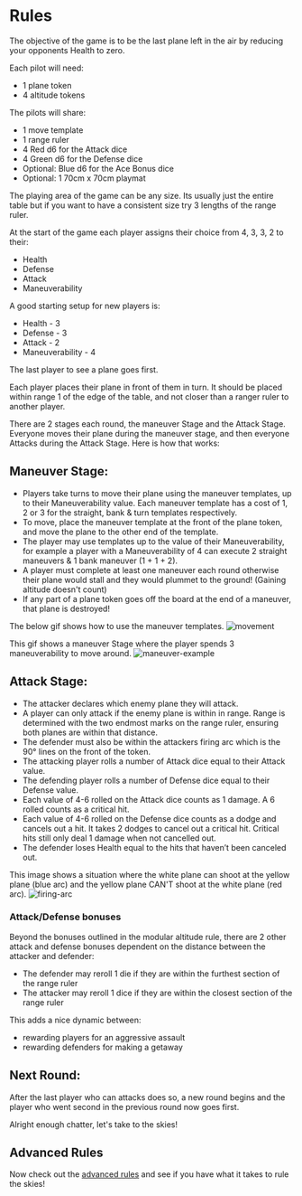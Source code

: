 # Rules

The objective of the game is to be the last plane left in the air by reducing your opponents Health to zero.

Each pilot will need:

- 1 plane token
- 4 altitude tokens

The pilots will share:

- 1 move template
- 1 range ruler
- 4 Red d6 for the Attack dice
- 4 Green d6 for the Defense dice
- Optional: Blue d6 for the Ace Bonus dice
- Optional: 1 70cm x 70cm playmat

The playing area of the game can be any size. Its usually just the entire table but if you want to have a consistent size try 3 lengths of the range ruler.

At the start of the game each player assigns their choice from 4, 3, 3, 2 to their:

- Health
- Defense
- Attack
- Maneuverability

A good starting setup for new players is:

- Health - 3
- Defense - 3
- Attack - 2
- Maneuverability - 4

The last player to see a plane goes first.

Each player places their plane in front of them in turn.
It should be placed within range 1 of the edge of the table, and not closer than a ranger ruler to another player.

There are 2 stages each round, the maneuver Stage and the Attack Stage.
Everyone moves their plane during the maneuver stage, and then everyone Attacks during the Attack Stage. Here is how that works:

## Maneuver Stage:

- Players take turns to move their plane using the maneuver templates, up to their Maneuverability value. Each maneuver template has a cost of 1, 2 or 3 for the straight, bank & turn templates respectively.
- To move, place the maneuver template at the front of the plane token, and move the plane to the other end of the template.
- The player may use templates up to the value of their Maneuverability, for example a player with a Maneuverability of 4 can execute 2 straight maneuvers & 1 bank maneuver (1 + 1 + 2).
- A player must complete at least one maneuver each round otherwise their plane would stall and they would plummet to the ground! (Gaining altitude doesn't count)
- If any part of a plane token goes off the board at the end of a maneuver, that plane is destroyed!

The below gif shows how to use the maneuver templates.
![movement](https://user-images.githubusercontent.com/91621088/167208819-c5c2eedb-7fd1-4cb4-945c-70a1b26c79bf.gif)

This gif shows a maneuver Stage where the player spends 3 maneuverability to move around.
![maneuver-example](https://user-images.githubusercontent.com/91621088/166423425-fbc0e7bf-2f76-4b47-92a3-d33456841918.gif)

## Attack Stage:

- The attacker declares which enemy plane they will attack.
- A player can only attack if the enemy plane is within in range. Range is determined with the two endmost marks on the range ruler, ensuring both planes are within that distance.
- The defender must also be within the attackers firing arc which is the 90° lines on the front of the token.
- The attacking player rolls a number of Attack dice equal to their Attack value.
- The defending player rolls a number of Defense dice equal to their Defense value.
- Each value of 4-6 rolled on the Attack dice counts as 1 damage. A 6 rolled counts as a critical hit.
- Each value of 4-6 rolled on the Defense dice counts as a dodge and cancels out a hit. It takes 2 dodges to cancel out a critical hit. Critical hits still only deal 1 damage when not cancelled out.
- The defender loses Health equal to the hits that haven’t been canceled out.

This image shows a situation where the white plane can shoot at the yellow plane (blue arc) and the yellow plane CAN'T shoot at the white plane (red arc).
![firing-arc](https://user-images.githubusercontent.com/91621088/167209670-d14cfa27-6109-4bee-8a9e-e8c88d571aa2.jpg)

### Attack/Defense bonuses

Beyond the bonuses outlined in the modular altitude rule, there are 2 other attack and defense bonuses dependent on the distance between the attacker and defender:

- The defender may reroll 1 die if they are within the furthest section of the range ruler
- The attacker may reroll 1 dice if they are within the closest section of the range ruler

This adds a nice dynamic between:

- rewarding players for an aggressive assault
- rewarding defenders for making a getaway

## Next Round:

After the last player who can attacks does so, a new round begins and the player who went second in the previous round now goes first.

Alright enough chatter, let's take to the skies!

## Advanced Rules

Now check out the <a href="https://squadronleader.netlify.app/rules/advanced">advanced rules</a> and see if you have what it takes to rule the skies!
